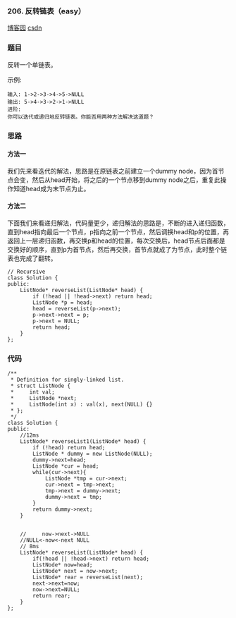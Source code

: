 ### 206. 反转链表（easy）

[博客园](http://www.cnblogs.com/grandyang/p/4478820.html)
[csdn](https://blog.csdn.net/qq1518572311/article/details/80356135)

### 题目 

反转一个单链表。

示例:

	输入: 1->2->3->4->5->NULL
	输出: 5->4->3->2->1->NULL
	进阶:
	你可以迭代或递归地反转链表。你能否用两种方法解决这道题？

### 思路


#### 方法一

我们先来看迭代的解法，思路是在原链表之前建立一个dummy node，因为首节点会变，然后从head开始，将之后的一个节点移到dummy node之后，重复此操作知道head成为末节点为止。

#### 方法二

下面我们来看递归解法，代码量更少，递归解法的思路是，不断的进入递归函数，直到head指向最后一个节点，p指向之前一个节点，然后调换head和p的位置，再返回上一层递归函数，再交换p和head的位置，每次交换后，head节点后面都是交换好的顺序，直到p为首节点，然后再交换，首节点就成了为节点，此时整个链表也完成了翻转。

```
// Recursive
class Solution {
public:
    ListNode* reverseList(ListNode* head) {
        if (!head || !head->next) return head;
        ListNode *p = head;
        head = reverseList(p->next);
        p->next->next = p;
        p->next = NULL;
        return head;
    }
};
```

### 代码

```
/**
 * Definition for singly-linked list.
 * struct ListNode {
 *     int val;
 *     ListNode *next;
 *     ListNode(int x) : val(x), next(NULL) {}
 * };
 */
class Solution {
public:
    //12ms
    ListNode* reverseList1(ListNode* head) {
        if (!head) return head;
        ListNode * dummy = new ListNode(NULL);
        dummy->next=head;
        ListNode *cur = head;
        while(cur->next){
            ListNode *tmp = cur->next;
            cur->next = tmp->next;
            tmp->next = dummy->next;
            dummy->next = tmp;
        }
        return dummy->next;
    }
    
    
    //     now->next->NULL
    //NULL<-now<-next NULL
    // 8ms
    ListNode* reverseList(ListNode* head) {
        if(!head || !head->next) return head;
        ListNode* now=head;
        ListNode* next = now->next;
        ListNode* rear = reverseList(next);
        next->next=now;
        now->next=NULL;
        return rear;
    }
};
```
